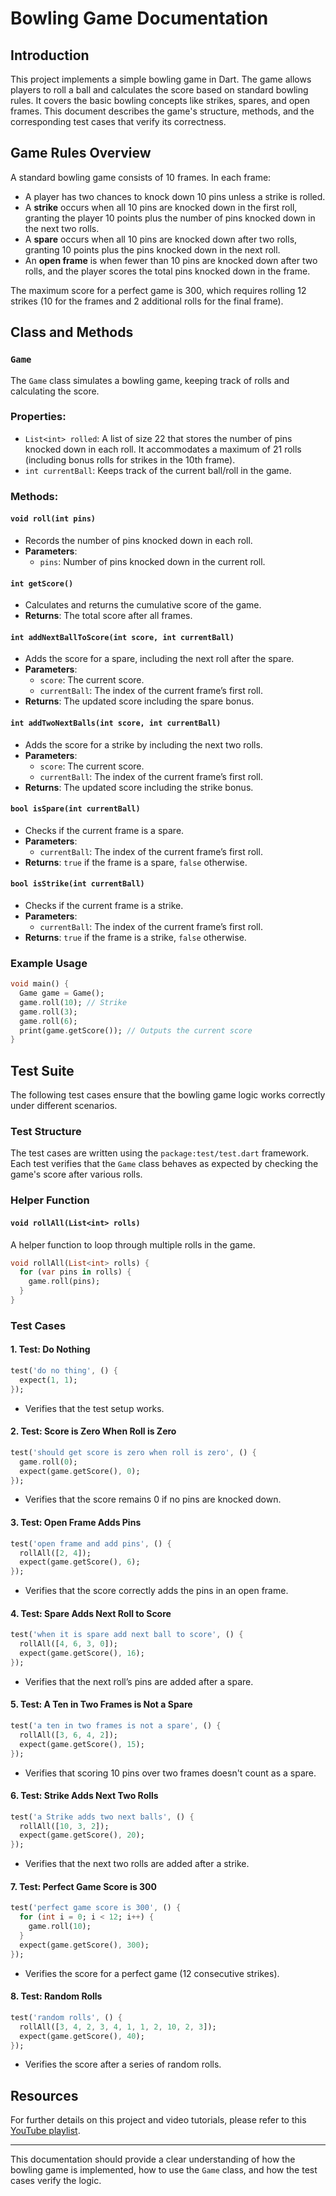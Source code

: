 # Bowling Game Documentation

## Introduction

This project implements a simple bowling game in Dart. The game allows players to roll a ball and calculates the score based on standard bowling rules. It covers the basic bowling concepts like strikes, spares, and open frames. This document describes the game's structure, methods, and the corresponding test cases that verify its correctness.

## Game Rules Overview

A standard bowling game consists of 10 frames. In each frame:
- A player has two chances to knock down 10 pins unless a strike is rolled.
- A **strike** occurs when all 10 pins are knocked down in the first roll, granting the player 10 points plus the number of pins knocked down in the next two rolls.
- A **spare** occurs when all 10 pins are knocked down after two rolls, granting 10 points plus the pins knocked down in the next roll.
- An **open frame** is when fewer than 10 pins are knocked down after two rolls, and the player scores the total pins knocked down in the frame.

The maximum score for a perfect game is 300, which requires rolling 12 strikes (10 for the frames and 2 additional rolls for the final frame).

## Class and Methods

### `Game`

The `Game` class simulates a bowling game, keeping track of rolls and calculating the score.

### Properties:
- `List<int> rolled`: A list of size 22 that stores the number of pins knocked down in each roll. It accommodates a maximum of 21 rolls (including bonus rolls for strikes in the 10th frame).
- `int currentBall`: Keeps track of the current ball/roll in the game.

### Methods:

#### `void roll(int pins)`
- Records the number of pins knocked down in each roll.
- **Parameters**:
  - `pins`: Number of pins knocked down in the current roll.

#### `int getScore()`
- Calculates and returns the cumulative score of the game.
- **Returns**: The total score after all frames.

#### `int addNextBallToScore(int score, int currentBall)`
- Adds the score for a spare, including the next roll after the spare.
- **Parameters**:
  - `score`: The current score.
  - `currentBall`: The index of the current frame’s first roll.
- **Returns**: The updated score including the spare bonus.

#### `int addTwoNextBalls(int score, int currentBall)`
- Adds the score for a strike by including the next two rolls.
- **Parameters**:
  - `score`: The current score.
  - `currentBall`: The index of the current frame’s first roll.
- **Returns**: The updated score including the strike bonus.

#### `bool isSpare(int currentBall)`
- Checks if the current frame is a spare.
- **Parameters**:
  - `currentBall`: The index of the current frame’s first roll.
- **Returns**: `true` if the frame is a spare, `false` otherwise.

#### `bool isStrike(int currentBall)`
- Checks if the current frame is a strike.
- **Parameters**:
  - `currentBall`: The index of the current frame’s first roll.
- **Returns**: `true` if the frame is a strike, `false` otherwise.

### Example Usage

```dart
void main() {
  Game game = Game();
  game.roll(10); // Strike
  game.roll(3);
  game.roll(6);
  print(game.getScore()); // Outputs the current score
}
```

## Test Suite

The following test cases ensure that the bowling game logic works correctly under different scenarios.

### Test Structure

The test cases are written using the `package:test/test.dart` framework. Each test verifies that the `Game` class behaves as expected by checking the game's score after various rolls.

### Helper Function

#### `void rollAll(List<int> rolls)`
A helper function to loop through multiple rolls in the game.

```dart
void rollAll(List<int> rolls) {
  for (var pins in rolls) {
    game.roll(pins);
  }
}
```

### Test Cases

#### 1. **Test: Do Nothing**

```dart
test('do no thing', () {
  expect(1, 1);
});
```
- Verifies that the test setup works.

#### 2. **Test: Score is Zero When Roll is Zero**

```dart
test('should get score is zero when roll is zero', () {
  game.roll(0);
  expect(game.getScore(), 0);
});
```
- Verifies that the score remains 0 if no pins are knocked down.

#### 3. **Test: Open Frame Adds Pins**

```dart
test('open frame and add pins', () {
  rollAll([2, 4]);
  expect(game.getScore(), 6);
});
```
- Verifies that the score correctly adds the pins in an open frame.

#### 4. **Test: Spare Adds Next Roll to Score**

```dart
test('when it is spare add next ball to score', () {
  rollAll([4, 6, 3, 0]);
  expect(game.getScore(), 16);
});
```
- Verifies that the next roll’s pins are added after a spare.

#### 5. **Test: A Ten in Two Frames is Not a Spare**

```dart
test('a ten in two frames is not a spare', () {
  rollAll([3, 6, 4, 2]);
  expect(game.getScore(), 15);
});
```
- Verifies that scoring 10 pins over two frames doesn't count as a spare.

#### 6. **Test: Strike Adds Next Two Rolls**

```dart
test('a Strike adds two next balls', () {
  rollAll([10, 3, 2]);
  expect(game.getScore(), 20);
});
```
- Verifies that the next two rolls are added after a strike.

#### 7. **Test: Perfect Game Score is 300**

```dart
test('perfect game score is 300', () {
  for (int i = 0; i < 12; i++) {
    game.roll(10);
  }
  expect(game.getScore(), 300);
});
```
- Verifies the score for a perfect game (12 consecutive strikes).

#### 8. **Test: Random Rolls**

```dart
test('random rolls', () {
  rollAll([3, 4, 2, 3, 4, 1, 1, 2, 10, 2, 3]);
  expect(game.getScore(), 40);
});
```
- Verifies the score after a series of random rolls.

## Resources

For further details on this project and video tutorials, please refer to this [YouTube playlist](https://www.youtube.com/playlist?list=PLZPHP6RGS50NtpHLee-eInDbFqy3P303g).

---

This documentation should provide a clear understanding of how the bowling game is implemented, how to use the `Game` class, and how the test cases verify the logic.
